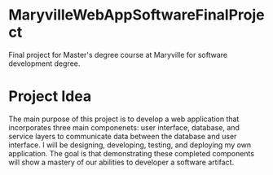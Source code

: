 # MaryvilleWebAppSoftwareFinalProject
Final project for Master's degree course at Maryville for software development degree.

# Project Idea
The main purpose of this project is to develop a web application that incorporates three main componenets: user interface, database, and service layers to communicate data between the database and user interface. I will be designing, developing, testing, and deploying my own application. The goal is that demonstrating these completed components will show a mastery of our abilities to developer a software artifact.
